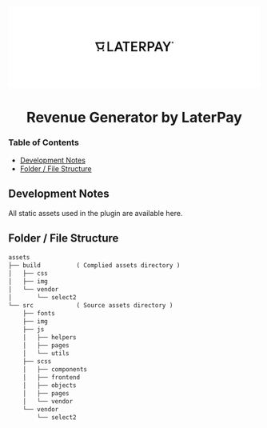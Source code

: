 <p align="center"><img src="./wporgassets/banner-772x250.png" /></p>

<h1 align="center"> Revenue Generator by LaterPay </h1>

### Table of Contents
- [Development Notes](#development-notes)
- [Folder / File Structure](#folder--file-structure)

## Development Notes

All static assets used in the plugin are available here.

## Folder / File Structure

```text
assets
├── build          ( Complied assets directory )
│   ├── css
│   ├── img
│   └── vendor
│       └── select2
└── src            ( Source assets directory )
    ├── fonts
    ├── img
    ├── js
    │   ├── helpers
    │   ├── pages
    │   └── utils
    ├── scss
    │   ├── components
    │   ├── frontend
    │   ├── objects
    │   ├── pages
    │   └── vendor
    └── vendor
        └── select2
```
